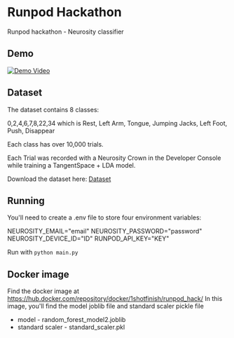 # Runpod Hackathon

Runpod hackathon - Neurosity classifier

## Demo

[![Demo Video](https://img.youtube.com/vi/1_1rjStQWXQ/0.jpg)](https://youtube.com/shorts/1_1rjStQWXQ?feature=share)

## Dataset

The dataset contains 8 classes:

0,2,4,6,7,8,22,34 which is Rest, Left Arm, Tongue, Jumping Jacks, Left Foot, Push, Disappear

Each class has over 10,000 trials.

Each Trial was recorded with a Neurosity Crown in the Developer Console while training a TangentSpace + LDA model.

Download the dataset here: [Dataset](https://drive.google.com/file/d/1mdRl99CRX-zJ_t3-rDLQ6CzIUezXaGsc/view?usp=sharing)

## Running

You'll need to create a .env file to store four environment variables:

NEUROSITY_EMAIL="email"
NEUROSITY_PASSWORD="password"
NEUROSITY_DEVICE_ID="ID"
RUNPOD_API_KEY="KEY"

Run with `python main.py`

## Docker image

Find the docker image at https://hub.docker.com/repository/docker/1shotfinish/runpod_hack/
In this image, you'll find the model joblib file and standard scaler pickle file

* model - random_forest_model2.joblib
* standard scaler - standard_scaler.pkl
